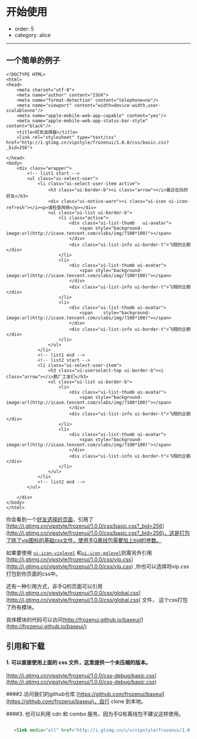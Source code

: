 # 开始使用

- order: 5
- category: alice

---

## 一个简单的例子
<link rel="stylesheet" href="http://frozenui.github.io/static/solarized.css">

<style>
.nico-iframe iframe{height: 450px;}
</style>

````iframe
<!DOCTYPE HTML>
<html>
<head>
	<meta charset="utf-8">
	<meta name="author" content="ISUX">
	<meta name="format-detection" content="telephone=no"/>
	<meta name="viewport" content="width=device-width,user-scalable=no"/>
	<meta name="apple-mobile-web-app-capable" content="yes"/>
	<meta name="apple-mobile-web-app-status-bar-style" content="black"/>
	<title>好友选择器</title>
	<link rel="stylesheet" type="text/css" href="http://i.gtimg.cn/vipstyle/frozenui/1.0.0/css/basic.css?_bid=256">
	
</head>
<body>
	<div class="wrapper">
		<!-- list1 start -->
		<ul class="ui-select-user">
			<li class="ui-select-user-item active">
				<h3 class="ui-border-b"><i class="arrow"></i>最近在玩的好友</h3>
				<div class="ui-notice-warn"><i class="ui-icon ui-icon-refresh"></i><p>请检查网络</p></div>
				<ul class="ui-list ui-border-b">
					<li class="active">
						<div class="ui-list-thumb	ui-avatar">
							<span style="background-image:url(http://icase.tencent.com/vlabs/img/?100*100)"></span>
						</div>
						<div class="ui-list-info ui-border-t">飞翔的企鹅</div>
					</li>
					<li>
						<div class="ui-list-thumb ui-avatar">
							<span style="background-image:url(http://icase.tencent.com/vlabs/img/?100*100)"></span>
						</div>
						<div class="ui-list-info ui-border-t">飞翔的企鹅</div>
					</li>
					<li>
						<div class="ui-list-thumb ui-avatar">
							<span	 style="background-image:url(http://icase.tencent.com/vlabs/img/?100*100)"></span>
						</div>
						<div class="ui-list-info ui-border-t">飞翔的企鹅</div>
					</li>
				</ul>
			</li>
			<!-- list1 end -->
			<!-- list2 start -->	
			<li class="ui-select-user-item">
				<h3 class="ui-userselect-top ui-border-b"><i class="arrow"></i>鹅厂工友们</h3>
				<ul class="ui-list ui-border-b">
					<li>
						<div class="ui-list-thumb ui-avatar">
							<span style="background-image:url(http://icase.tencent.com/vlabs/img/?100*100)"></span>
						</div>
						<div class="ui-list-info ui-border-t">飞翔的企鹅</div>
					</li>
					<li>
						<div class="ui-list-thumb ui-avatar">
							<span style="background-image:url(http://icase.tencent.com/vlabs/img/?100*100)"></span>
						</div>
						<div class="ui-list-info ui-border-t">飞翔的企鹅</div>
					</li>
				</ul>
			</li>
			<!-- list2 end -->	
		</ul>
		
	</div>
</body>
</html>
````

你会看到一个[好友选择的页面](http://frozenui.github.io/test/ui-select-user.html)，引用了[http://i.gtimg.cn/vipstyle/frozenui/1.0.0/css/basic.css?_bid=256](http://i.gtimg.cn/vipstyle/frozenui/1.0.0/css/basic.css?_bid=256)，这是打包了除了vip图标的基础css文件，使用手Q离线包需要加上bid的参数。

如果要使用 [`ui-icon-viplevel`](http://frozenui.github.io/docs/ui/ui-icon-viplevel) 和[`ui-icon-qqlevel`](http://frozenui.github.io/docs/ui/ui-icon-qqlevel)则需另外引用[http://i.gtimg.cn/vipstyle/frozenui/1.0.0/css/vip.css](http://i.gtimg.cn/vipstyle/frozenui/1.0.0/css/vip.css) ,你也可以选择将vip.css打包到你页面的css中。

还有一种引用方式，非手Q的页面可以引用[http://i.gtimg.cn/vipstyle/frozenui/1.0.0/css/global.css](http://i.gtimg.cn/vipstyle/frozenui/1.0.0/css/global.css) 文件，
这个css打包了所有模块。

具体模块的代码可以访问[http://frozenui.github.io/baseui/](http://frozenui.github.io/baseui/)


## 引用和下载


#### 1. 可以直接使用上面的 css 文件，这里提供一个未压缩的版本。

   [http://i.gtimg.cn/vipstyle/frozenui/1.0.0/css-debug/basic.css](http://i.gtimg.cn/vipstyle/frozenui/1.0.0/css-debug/basic.css)

####2.访问我们的github仓库
 [https://github.com/frozenui/baseui](https://github.com/frozenui/baseui)，自行 clone 到本地。


####3. 也可以利用 cdn 和 combo 服务，因为手Q有离线包不建议这样使用。

 ```html
 
    <link media="all" href="http://i.gtimg.cn/c/=/vipstyle/frozenui/1.0.0/css/base/reset.css,/vipstyle/frozenui/1.0.0/css/base/atom.css,/vipstyle/frozenui/1.0.0/css/basic/ui-notice.css" rel="stylesheet">
    
 ```


